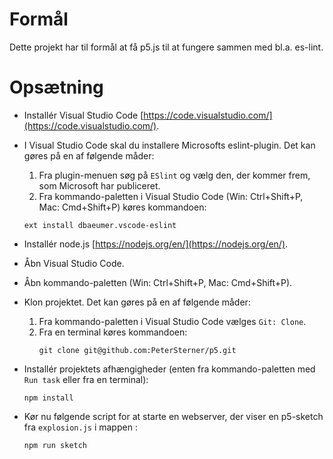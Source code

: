 # Formål

Dette projekt har til formål at få p5.js til at fungere sammen med bl.a. es-lint.

# Opsætning

- Installér Visual Studio Code [https://code.visualstudio.com/](https://code.visualstudio.com/).
- I Visual Studio Code skal du installere Microsofts eslint-plugin. Det kan gøres på en af følgende måder:
  1. Fra plugin-menuen søg på `ESlint` og vælg den, der kommer frem, som Microsoft har publiceret. 
  2. Fra kommando-paletten i Visual Studio Code (Win: Ctrl+Shift+P, Mac: Cmd+Shift+P) køres kommandoen:
    ```
    ext install dbaeumer.vscode-eslint
    ```
- Installér node.js [https://nodejs.org/en/](https://nodejs.org/en/).
- Åbn Visual Studio Code.
- Åbn kommando-paletten (Win: Ctrl+Shift+P, Mac: Cmd+Shift+P).
- Klon projektet. Det kan gøres på en af følgende måder:

  1. Fra kommando-paletten i Visual Studio Code vælges `Git: Clone`.
  2. Fra en terminal køres kommandoen: 
     ```
     git clone git@github.com:PeterSterner/p5.git
     ```
- Installér projektets afhængigheder (enten fra kommando-paletten med `Run task` eller fra en terminal):
  ```
  npm install
  ```  
- Kør nu følgende script for at starte en webserver, der viser en p5-sketch fra `explosion.js` i mappen :
  ```
  npm run sketch
  ```
